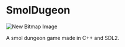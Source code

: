 # SmolDugeon
 ![New Bitmap Image](https://user-images.githubusercontent.com/17791454/160729451-52661651-0150-4477-b471-40fd7bd83dff.png)

 A smol dungeon game made in C++ and SDL2.
